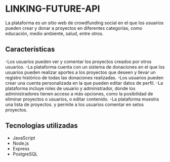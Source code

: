 # LINKING-FUTURE-API

La plataforma es un sitio web de crowdfunding social en el que los usuarios pueden crear y donar a proyectos en diferentes categorías, como educación, medio ambiente, salud, entre otros.

## Características

-Los usuarios pueden ver y comentar los proyectos creados por otros usuarios.
-La plataforma cuenta con un sistema de donaciones en el que los usuarios pueden realizar aportes a los proyectos que deseen y llevar un registro histórico de todas las donaciones realizadas.
-Los usuarios pueden crear una cuenta personalizada en la que pueden editar datos de perfil.
-La plataforma incluye roles de usuario y administrador, donde los administradores tienen acceso a más opciones, como la posibilidad de eliminar proyectos o usuarios, o editar contenido.
-La plataforma muestra una lista de proyectos. y permite a los usuarios comentar en setos proyectos.

## Tecnologías utilizadas

- JavaScript
- Node.js
- Express
- PostgreSQL
